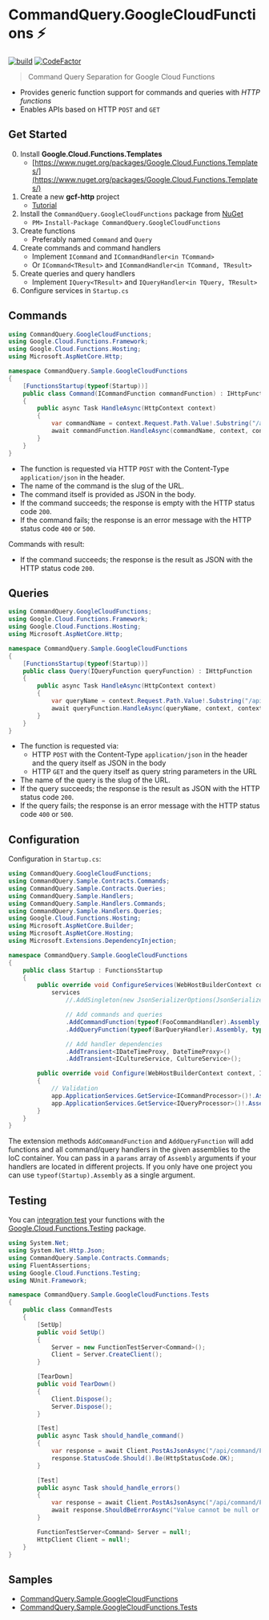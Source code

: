 # CommandQuery.GoogleCloudFunctions ⚡

[![build](https://github.com/hlaueriksson/CommandQuery/actions/workflows/build.yml/badge.svg)](https://github.com/hlaueriksson/CommandQuery/actions/workflows/build.yml) [![CodeFactor](https://codefactor.io/repository/github/hlaueriksson/commandquery/badge)](https://codefactor.io/repository/github/hlaueriksson/commandquery)

> Command Query Separation for Google Cloud Functions

* Provides generic function support for commands and queries with *HTTP functions*
* Enables APIs based on HTTP `POST` and `GET`

## Get Started

0. Install **Google.Cloud.Functions.Templates**
   * [https://www.nuget.org/packages/Google.Cloud.Functions.Templates/](https://www.nuget.org/packages/Google.Cloud.Functions.Templates/)
1. Create a new **gcf-http** project
   * [Tutorial](https://github.com/GoogleCloudPlatform/functions-framework-dotnet#quickstarts)
2. Install the `CommandQuery.GoogleCloudFunctions` package from [NuGet](https://www.nuget.org/packages/CommandQuery.GoogleCloudFunctions)
   * `PM>` `Install-Package CommandQuery.GoogleCloudFunctions`
3. Create functions
   * Preferably named `Command` and `Query`
4. Create commands and command handlers
   * Implement `ICommand` and `ICommandHandler<in TCommand>`
   * Or `ICommand<TResult>` and `ICommandHandler<in TCommand, TResult>`
5. Create queries and query handlers
   * Implement `IQuery<TResult>` and `IQueryHandler<in TQuery, TResult>`
6. Configure services in `Startup.cs`

## Commands

```cs
using CommandQuery.GoogleCloudFunctions;
using Google.Cloud.Functions.Framework;
using Google.Cloud.Functions.Hosting;
using Microsoft.AspNetCore.Http;

namespace CommandQuery.Sample.GoogleCloudFunctions
{
    [FunctionsStartup(typeof(Startup))]
    public class Command(ICommandFunction commandFunction) : IHttpFunction
    {
        public async Task HandleAsync(HttpContext context)
        {
            var commandName = context.Request.Path.Value!.Substring("/api/command/".Length);
            await commandFunction.HandleAsync(commandName, context, context.RequestAborted);
        }
    }
}
```

* The function is requested via HTTP `POST` with the Content-Type `application/json` in the header.
* The name of the command is the slug of the URL.
* The command itself is provided as JSON in the body.
* If the command succeeds; the response is empty with the HTTP status code `200`.
* If the command fails; the response is an error message with the HTTP status code `400` or `500`.

Commands with result:

* If the command succeeds; the response is the result as JSON with the HTTP status code `200`.

## Queries

```cs
using CommandQuery.GoogleCloudFunctions;
using Google.Cloud.Functions.Framework;
using Google.Cloud.Functions.Hosting;
using Microsoft.AspNetCore.Http;

namespace CommandQuery.Sample.GoogleCloudFunctions
{
    [FunctionsStartup(typeof(Startup))]
    public class Query(IQueryFunction queryFunction) : IHttpFunction
    {
        public async Task HandleAsync(HttpContext context)
        {
            var queryName = context.Request.Path.Value!.Substring("/api/query/".Length);
            await queryFunction.HandleAsync(queryName, context, context.RequestAborted);
        }
    }
}
```

* The function is requested via:
  * HTTP `POST` with the Content-Type `application/json` in the header and the query itself as JSON in the body
  * HTTP `GET` and the query itself as query string parameters in the URL
* The name of the query is the slug of the URL.
* If the query succeeds; the response is the result as JSON with the HTTP status code `200`.
* If the query fails; the response is an error message with the HTTP status code `400` or `500`.

## Configuration

Configuration in `Startup.cs`:

```cs
using CommandQuery.GoogleCloudFunctions;
using CommandQuery.Sample.Contracts.Commands;
using CommandQuery.Sample.Contracts.Queries;
using CommandQuery.Sample.Handlers;
using CommandQuery.Sample.Handlers.Commands;
using CommandQuery.Sample.Handlers.Queries;
using Google.Cloud.Functions.Hosting;
using Microsoft.AspNetCore.Builder;
using Microsoft.AspNetCore.Hosting;
using Microsoft.Extensions.DependencyInjection;

namespace CommandQuery.Sample.GoogleCloudFunctions
{
    public class Startup : FunctionsStartup
    {
        public override void ConfigureServices(WebHostBuilderContext context, IServiceCollection services) =>
            services
                //.AddSingleton(new JsonSerializerOptions(JsonSerializerDefaults.Web))

                // Add commands and queries
                .AddCommandFunction(typeof(FooCommandHandler).Assembly, typeof(FooCommand).Assembly)
                .AddQueryFunction(typeof(BarQueryHandler).Assembly, typeof(BarQuery).Assembly)

                // Add handler dependencies
                .AddTransient<IDateTimeProxy, DateTimeProxy>()
                .AddTransient<ICultureService, CultureService>();

        public override void Configure(WebHostBuilderContext context, IApplicationBuilder app)
        {
            // Validation
            app.ApplicationServices.GetService<ICommandProcessor>()!.AssertConfigurationIsValid();
            app.ApplicationServices.GetService<IQueryProcessor>()!.AssertConfigurationIsValid();
        }
    }
}
```

The extension methods `AddCommandFunction` and `AddQueryFunction` will add functions and all command/query handlers in the given assemblies to the IoC container.
You can pass in a `params` array of `Assembly` arguments if your handlers are located in different projects.
If you only have one project you can use `typeof(Startup).Assembly` as a single argument.

## Testing

You can [integration test](https://github.com/GoogleCloudPlatform/functions-framework-dotnet/blob/main/docs/testing.md) your functions with the [Google.Cloud.Functions.Testing](https://www.nuget.org/packages/Google.Cloud.Functions.Testing) package.

```cs
using System.Net;
using System.Net.Http.Json;
using CommandQuery.Sample.Contracts.Commands;
using FluentAssertions;
using Google.Cloud.Functions.Testing;
using NUnit.Framework;

namespace CommandQuery.Sample.GoogleCloudFunctions.Tests
{
    public class CommandTests
    {
        [SetUp]
        public void SetUp()
        {
            Server = new FunctionTestServer<Command>();
            Client = Server.CreateClient();
        }

        [TearDown]
        public void TearDown()
        {
            Client.Dispose();
            Server.Dispose();
        }

        [Test]
        public async Task should_handle_command()
        {
            var response = await Client.PostAsJsonAsync("/api/command/FooCommand", new FooCommand { Value = "Foo" });
            response.StatusCode.Should().Be(HttpStatusCode.OK);
        }

        [Test]
        public async Task should_handle_errors()
        {
            var response = await Client.PostAsJsonAsync("/api/command/FooCommand", new FooCommand());
            await response.ShouldBeErrorAsync("Value cannot be null or empty");
        }

        FunctionTestServer<Command> Server = null!;
        HttpClient Client = null!;
    }
}
```

## Samples

* [CommandQuery.Sample.GoogleCloudFunctions](https://github.com/hlaueriksson/CommandQuery/tree/master/samples/CommandQuery.Sample.GoogleCloudFunctions)
* [CommandQuery.Sample.GoogleCloudFunctions.Tests](https://github.com/hlaueriksson/CommandQuery/tree/master/samples/CommandQuery.Sample.GoogleCloudFunctions.Tests)
